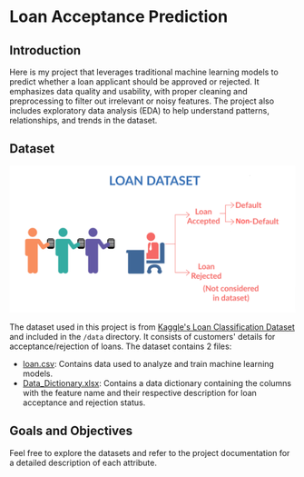# Loan Acceptance Prediction

## Introduction

Here is my project that leverages traditional machine learning models to predict whether a loan applicant should be approved or rejected. It emphasizes data quality and usability, with proper cleaning and preprocessing to filter out irrelevant or noisy features. The project also includes exploratory data analysis (EDA) to help understand patterns, relationships, and trends in the dataset. 

## Dataset
![Dataset Context](dataset_image.png)
<!-- <div align="center">
    <img src="dataset_image.png" alt="Dataset Context" style="width:70%" />
</div> -->

The dataset used in this project is from [Kaggle's Loan Classification Dataset](https://www.kaggle.com/datasets/abhishek14398/loan-dataset/data) and included in the `/data` directory. It consists of customers' details for acceptance/rejection of loans. The dataset contains 2 files:
- [loan.csv](https://github.com/phuongvu0206/Loan-Acceptance-Prediction/blob/main/data/loan.csv): Contains data used to analyze and train machine learning models.
- [Data_Dictionary.xlsx](https://github.com/phuongvu0206/Loan-Acceptance-Prediction/blob/main/data/Data_Dictionary.xlsx): Contains a data dictionary containing the columns with the feature name and their respective description for loan acceptance and rejection status.

## Goals and Objectives



Feel free to explore the datasets and refer to the project documentation for a detailed description of each attribute.
